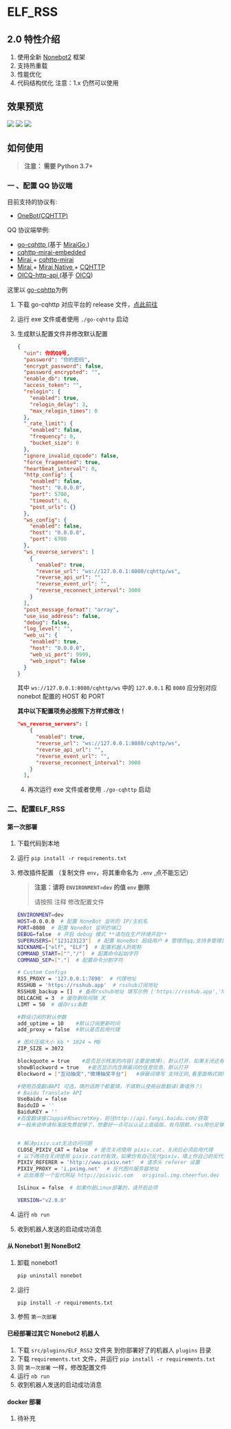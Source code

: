 # ELF_RSS

## 2.0 特性介绍

1. 使用全新 [Nonebot2](https://v2.nonebot.dev/guide/) 框架
2. 支持热重载
3. 性能优化
4. 代码结构优化
注意：1.x 仍然可以使用

## 效果预览
![](https://cdn.jsdelivr.net/gh/Quan666/CDN@master/pic/elfrss_1.png)
![](https://cdn.jsdelivr.net/gh/Quan666/CDN@master/pic/elfrss_2.png)
![](https://cdn.jsdelivr.net/gh/Quan666/CDN@master/pic/elfrss_3.png)

## 如何使用

>  **注意： 需要 Python 3.7+**


### 一 、配置 QQ 协议端

   目前支持的协议有:

   - [OneBot(CQHTTP)](https://github.com/howmanybots/onebot/blob/master/README.md)

   QQ 协议端举例:

   - [go-cqhttp ](https://github.com/Mrs4s/go-cqhttp)(基于 [MiraiGo ](https://github.com/Mrs4s/MiraiGo))
   - [cqhttp-mirai-embedded](https://github.com/yyuueexxiinngg/cqhttp-mirai/tree/embedded)
   - [Mirai ](https://github.com/mamoe/mirai)+ [cqhttp-mirai](https://github.com/yyuueexxiinngg/cqhttp-mirai)
   - [Mirai ](https://github.com/mamoe/mirai)+ [Mirai Native ](https://github.com/iTXTech/mirai-native)+ [CQHTTP](https://github.com/richardchien/coolq-http-api)
   - [OICQ-http-api ](https://github.com/takayama-lily/onebot)(基于 [OICQ](https://github.com/takayama-lily/oicq))

   这里以 [go-cqhttp](https://github.com/Mrs4s/go-cqhttp)为例

   1. 下载 go-cqhttp 对应平台的 release 文件，[点此前往](https://github.com/Mrs4s/go-cqhttp/releases)

   2. 运行 exe 文件或者使用 `./go-cqhttp` 启动

   3. 生成默认配置文件并修改默认配置

      ```json
      {
        "uin": 你的QQ号,
        "password": "你的密码",
        "encrypt_password": false,
        "password_encrypted": "",
        "enable_db": true,
        "access_token": "",
        "relogin": {
          "enabled": true,
          "relogin_delay": 3,
          "max_relogin_times": 0
        },
        "_rate_limit": {
          "enabled": false,
          "frequency": 0,
          "bucket_size": 0
        },
        "ignore_invalid_cqcode": false,
        "force_fragmented": true,
        "heartbeat_interval": 0,
        "http_config": {
          "enabled": false,
          "host": "0.0.0.0",
          "port": 5700,
          "timeout": 0,
          "post_urls": {}
        },
        "ws_config": {
          "enabled": false,
          "host": "0.0.0.0",
          "port": 6700
        },
        "ws_reverse_servers": [
          {
            "enabled": true,
            "reverse_url": "ws://127.0.0.1:8080/cqhttp/ws",
            "reverse_api_url": "",
            "reverse_event_url": "",
            "reverse_reconnect_interval": 3000
          }
        ],
        "post_message_format": "array",
        "use_sso_address": false,
        "debug": false,
        "log_level": "",
        "web_ui": {
          "enabled": true,
          "host": "0.0.0.0",
          "web_ui_port": 9999,
          "web_input": false
        }
      }
      ```

      其中 `ws://127.0.0.1:8080/cqhttp/ws` 中的 `127.0.0.1` 和 `8080` 应分别对应 nonebot 配置的 HOST 和 PORT

      

      **其中以下配置项务必按照下方样式修改！**

      ```json
      "ws_reverse_servers": [
          {
            "enabled": true,
            "reverse_url": "ws://127.0.0.1:8080/cqhttp/ws",
            "reverse_api_url": "",
            "reverse_event_url": "",
            "reverse_reconnect_interval": 3000
          }
        ],
      ```

      4. 再次运行 exe 文件或者使用 `./go-cqhttp` 启动

### 二、配置ELF_RSS

#### 第一次部署

1. 下载代码到本地

2. 运行 `pip install -r requirements.txt` 

3. 修改插件配置 （复制文件 `env`，将其重命名为 `.env` ,点不能忘记）

   > **注意：请将 `ENVIRONMENT=dev` 的值 `env` 删除**
   >
   > 请按照 注释 修改配置文件

   ```bash
   ENVIRONMENT=dev
   HOST=0.0.0.0  # 配置 NoneBot 监听的 IP/主机名
   PORT=8080  # 配置 NoneBot 监听的端口
   DEBUG=false  # 开启 debug 模式 **请勿在生产环境开启**
   SUPERUSERS=["123123123"]  # 配置 NoneBot 超级用户 # 管理员qq,支持多管理员，逗号分隔 注意，启动消息只发送给第一个管理员
   NICKNAME=["elf", "ELF"]  # 配置机器人的昵称
   COMMAND_START=["","/"]  # 配置命令起始字符
   COMMAND_SEP=["."]  # 配置命令分割字符
   
   # Custom Configs
   RSS_PROXY = '127.0.0.1:7890'  # 代理地址
   RSSHUB = 'https://rsshub.app'  # rsshub订阅地址
   RSSHUB_backup = []  # 备用rsshub地址 填写示例 ['https://rsshub.app','https://rsshub.app']
   DELCACHE = 3  # 缓存删除间隔 天
   LIMT = 50  # 缓存rss条数
   
   #群组订阅的默认参数
   add_uptime = 10    #默认订阅更新时间
   add_proxy = false  #默认是否启用代理
   
   # 图片压缩大小 kb * 1024 = MB
   ZIP_SIZE = 3072
   
   blockquote = true    #是否显示转发的内容(主要是微博)，默认打开，如果关闭还有转发的信息的话，可以自行添加进屏蔽词(但是这整条消息就会没)
   showBlockword = true   #是否显示内含屏蔽词的信息信息，默认打开
   Blockword = ["互动抽奖","微博抽奖平台"]   #屏蔽词填写 支持正则,看里面格式就明白怎么添加了吧(
   
   #使用百度翻译API 可选，填的话两个都要填，不填默认使用谷歌翻译(需墙外？)
   # Baidu Translate API
   UseBaidu = false
   BaiduID = ''
   BaiduKEY = ''
   #百度翻译接口appid和secretKey，前往http://api.fanyi.baidu.com/获取
   #一般来说申请标准版免费就够了，想要好一点可以认证上高级版，有月限额，rss用也足够了
   
   
   # 解决pixiv.cat无法访问问题
   CLOSE_PIXIV_CAT = false  # 是否关闭使用 pixiv.cat，关闭后必须启用代理
   # 以下两项在关闭使用 pixiv.cat时有效，如果你有自己反代pixiv，填上你自己的反代服务器地址即可，没有不要填
   PIXIV_REFERER = 'http://www.pixiv.net'  # 请求头 referer 设置
   PIXIV_PROXY = 'i.pximg.net'  # 反代图片服务器地址
   # 此处推荐一个反代网站 http://pixivic.com   original.img.cheerfun.dev
   
   IsLinux = false  # 如果你是Linux部署的，请开启此项
   
   VERSION="v2.0.0"
   ```



5. 运行 `nb run`
6. 收到机器人发送的启动成功消息

#### 从 Nonebot1 到 NoneBot2

1. 卸载 nonebot1

   ```bash
   pip uninstall nonebot
   ```

2. 运行 

   ```
   pip install -r requirements.txt
   ```

3. 参照 `第一次部署`

#### 已经部署过其它 Nonebot2 机器人

1. 下载 `src/plugins/ELF_RSS2` 文件夹 到你部署好了的机器人 `plugins` 目录
2. 下载 `requirements.txt` 文件，并运行 `pip install -r requirements.txt` 
3. 同 `第一次部署` 一样，修改配置文件
4. 运行 `nb run`
5. 收到机器人发送的启动成功消息

#### docker 部署

1. 待补充

